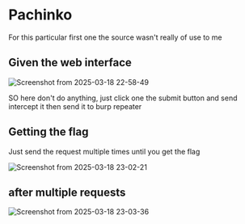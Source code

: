 # Pachinko

For this particular first one the source wasn't really of use to me

## Given the web interface

![Screenshot from 2025-03-18 22-58-49](https://github.com/user-attachments/assets/2f5995fc-666d-4ff0-b5bd-049471435a5c)

SO here don't do anything, just click one the submit button and send intercept it then send it to burp repeater

## Getting the flag
Just send the request multiple times until you get the flag

![Screenshot from 2025-03-18 23-02-21](https://github.com/user-attachments/assets/7c530e15-a801-4be0-bcb0-53efbd6ece00)

## after multiple requests

![Screenshot from 2025-03-18 23-03-36](https://github.com/user-attachments/assets/56666717-507a-46bb-b787-ae64b9d99f10)


